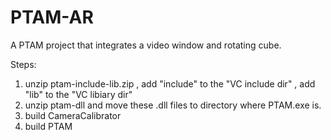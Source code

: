 # PTAM-AR
A PTAM project that  integrates a video window and rotating cube.



Steps:

1. unzip ptam-include-lib.zip , add "include" to the "VC include dir" , add "lib" to the "VC libiary dir"
2. unzip ptam-dll and move these .dll files to directory where PTAM.exe is.
3. build CameraCalibrator
4. build PTAM